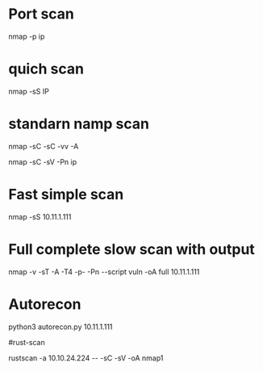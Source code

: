 # Port scan

nmap -p ip

# quich scan

nmap -sS IP

# standarn namp scan

nmap -sC -sC -vv -A 

nmap -sC -sV -Pn ip

# Fast simple scan
nmap -sS 10.11.1.111

# Full complete slow scan with output
nmap -v -sT -A -T4 -p- -Pn --script vuln -oA full 10.11.1.111

# Autorecon
python3 autorecon.py 10.11.1.111

#rust-scan

rustscan -a 10.10.24.224 -- -sC -sV -oA nmap1
